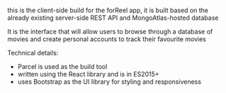 this is the client-side build for the forReel app, it is built based on the already existing server-side REST API and MongoAtlas-hosted database

It is the interface that will allow users to browse through a database of movies and create personal accounts to track their favourite movies 

Technical details: 

- Parcel is used as the build tool
- written using the React library and is in ES2015+
- uses Bootstrap as the UI library for styling and responsiveness
